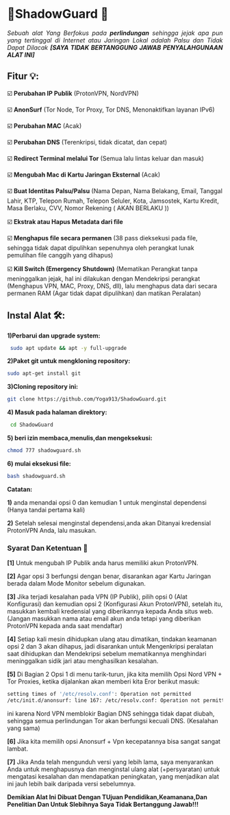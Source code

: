 # 🥷ShadowGuard 🔐

<p align="justify"><i>Sebuah alat Yang Berfokus pada <strong>perlindungan</strong> sehingga jejak apa pun yang tertinggal di Internet atau Jaringan Lokal adalah Palsu dan Tidak Dapat Dilacak <strong>[SAYA TIDAK BERTANGGUNG JAWAB PENYALAHGUNAAN ALAT INI] </strong></i> </p>
<!--
<p align="center"><img width="120px" alt="Version" src="https://img.shields.io/badge/version-2.0-yellow.svg?style=for-the-badge"/></p>
-->


## Fitur 💡:

:ballot_box_with_check: **Perubahan IP Publik** (ProtonVPN, NordVPN)

:ballot_box_with_check: **AnonSurf** (Tor Node, Tor Proxy, Tor DNS, Menonaktifkan layanan IPv6)

:ballot_box_with_check: **Perubahan MAC** (Acak)

:ballot_box_with_check: **Perubahan DNS** (Terenkripsi, tidak dicatat, dan cepat)

:ballot_box_with_check: **Redirect Terminal melalui Tor** (Semua lalu lintas keluar dan masuk)

:ballot_box_with_check: **Mengubah Mac di Kartu Jaringan Eksternal** (Acak)

:ballot_box_with_check: **Buat Identitas Palsu/Palsu** (Nama Depan, Nama Belakang, Email, Tanggal Lahir, KTP, Telepon Rumah, Telepon Seluler, Kota, Jamsostek, Kartu Kredit, Masa Berlaku, CVV, Nomor Rekening ( AKAN BERLAKU ))

:ballot_box_with_check: **Ekstrak atau Hapus Metadata dari file**

:ballot_box_with_check: **Menghapus file secara permanen** (38 pass dieksekusi pada file, sehingga tidak dapat dipulihkan sepenuhnya oleh perangkat lunak pemulihan file canggih yang dihapus)

:ballot_box_with_check: **Kill Switch (Emergency Shutdown)** (Mematikan Perangkat tanpa meninggalkan jejak, hal ini dilakukan dengan Mendekripsi perangkat (Menghapus VPN, MAC, Proxy, DNS, dll), lalu menghapus data dari secara permanen RAM (Agar tidak dapat dipulihkan) dan matikan Peralatan)

## Instal Alat 🛠:

**1)Perbarui dan upgrade system:**
```bash
 sudo apt update && apt -y full-upgrade
```
**2)Paket git untuk mengkloning repository:** 
```bash
sudo apt-get install git
```

**3)Cloning repository ini:** 
```bash
git clone https://github.com/Yoga913/ShadowGuard.git
```
**4) Masuk pada halaman direktory:**
```bash
 cd ShadowGuard
```
**5) beri izin membaca,menulis,dan mengeksekusi:** 
```bash
chmod 777 shadowguard.sh
```
**6) mulai eksekusi file:**
```bash
bash shadowguard.sh
```

**Catatan:**

**1)** anda menandai opsi 0 dan kemudian 1 untuk menginstal dependensi (Hanya tandai pertama kali)

**2)** Setelah selesai menginstal dependensi,anda akan Ditanyai kredensial ProtonVPN Anda, lalu masukan.

### Syarat Dan Ketentuan 🎲

**[1]** Untuk mengubah IP Publik anda harus memiliki akun ProtonVPN.

**[2]** Agar opsi 3 berfungsi dengan benar, disarankan agar Kartu Jaringan berada dalam Mode Monitor sebelum digunakan.

**[3]** Jika terjadi kesalahan pada VPN (IP Publik), pilih opsi 0 (Alat Konfigurasi) dan kemudian opsi 2 (Konfigurasi Akun ProtonVPN), setelah itu, masukkan kembali kredensial yang diberikannya kepada Anda situs web. 
(Jangan masukkan nama atau email akun anda tetapi yang diberikan ProtonVPN kepada anda saat mendaftar)

**[4]** Setiap kali mesin dihidupkan ulang atau dimatikan, tindakan keamanan opsi 2 dan 3 akan dihapus, jadi disarankan untuk Mengenkripsi peralatan saat dihidupkan dan Mendekripsi sebelum mematikannya menghindari meninggalkan sidik jari atau menghasilkan kesalahan.

**[5]** Di Bagian 2 Opsi 1 di menu tarik-turun, jika kita memilih Opsi Nord VPN + Tor Proxies, ketika dijalankan akan memberi kita Eror berikut masuk: 
```bash
setting times of '/etc/resolv.conf': Operation not permitted
/etc/init.d/anonsurf: line 167: /etc/resolv.conf: Operation not permitted
```
ini karena Nord VPN memblokir Bagian DNS sehingga tidak dapat diubah, sehingga semua perlindungan Tor akan berfungsi kecuali DNS. (Kesalahan yang sama)

**[6]** Jika kita memilih opsi Anonsurf + Vpn kecepatannya bisa sangat sangat lambat.

**[7]** Jika Anda telah mengunduh versi yang lebih lama, saya menyarankan Anda untuk menghapusnya dan menginstal ulang alat (+persyaratan) untuk mengatasi kesalahan dan mendapatkan peningkatan, yang menjadikan alat ini jauh lebih baik daripada versi sebelumnya.


**Demikian Alat Ini Dibuat Dengan TUjuan Pendidikan,Keamanana,Dan Penelitian Dan Untuk Slebihnya Saya Tidak Bertanggung Jawab!!!**
